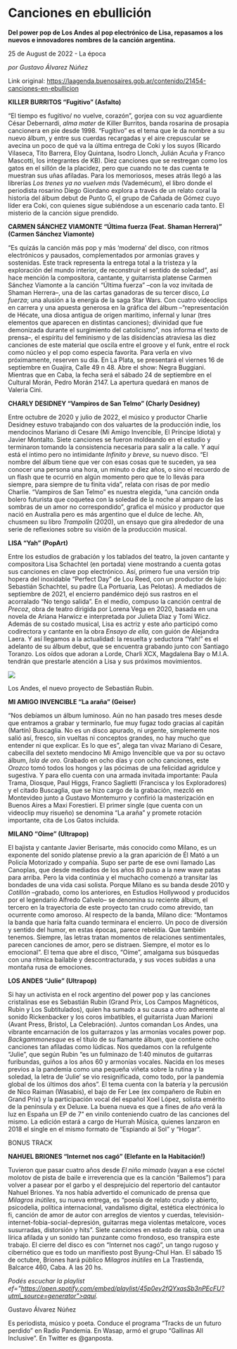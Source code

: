 # Canciones en ebullición

**Del power pop de Los Andes al pop electrónico de Lisa, repasamos a los nuevos e innovadores nombres de la canción argentina.**

25 de August de 2022 - La época

_por Gustavo Álvarez Núñez_

Link original: https://laagenda.buenosaires.gob.ar/contenido/21454-canciones-en-ebullicion



**KILLER BURRITOS “Fugitivo” (Asfalto)**




“El tiempo es fugitivo/ no vuelve, corazón”, gorjea con su voz aguardiente César Debernardi, *alma mater* de Killer Burritos, banda rosarina de prosapia cancionera en pie desde 1998. “Fugitivo” es el tema que le da nombre a su nuevo álbum, y entre sus cuerdas recargadas y el aire crepuscular se avecina un poco de qué va la última entrega de Coki y los suyos (Ricardo Vilaseca, Tito Barrera, Eloy Quintana, Isodro Llonch, Julián Acuña y Franco Mascotti, los integrantes de KB). Diez canciones que se restregan como los gatos en el sillón de la placidez, pero que cuando no te das cuenta te muestran sus uñas afiladas. Para los memoriosos, meses atrás llegó a las librerías *Los trenes ya no vuelven más* (Vademécum), el libro donde el periodista rosarino Diego Giordano explora a través de un relato coral la historia del álbum debut de Punto G, el grupo de Cañada de Gómez cuyo líder era Coki, con quienes sigue subiéndose a un escenario cada tanto. El misterio de la canción sigue prendido.




**CARMEN SÁNCHEZ VIAMONTE “Última fuerza (Feat. Shaman Herrera)” (Carmen Sánchez Viamonte)**




“Es quizás la canción más pop y más ‘moderna’ del disco, con ritmos electrónicos y pausados, complementados por armonías graves y sostenidas. Este track representa la entrega total a la tristeza y la exploración del mundo interior, de reconstruir el sentido de soledad”, así hace mención la compositora, cantante, y guitarrista platense Carmen Sánchez Viamonte a la canción “Última fuerza” –con la voz invitada de Shaman Herrera–, una de las cartas ganadoras de su tercer disco, *La fuerza*; una alusión a la energía de la saga Star Wars. Con cuatro videoclips en carrera y una apuesta generosa en la gráfica del álbum –“representación de Hécate, una diosa antigua de origen marítimo, infernal y lunar (tres elementos que aparecen en distintas canciones); divinidad que fue demonizada durante el surgimiento del catolicismo”, nos informa el texto de prensa–, el espíritu del feminismo y de las disidencias atraviesa las diez canciones de este material que oscila entre el groove y el funk, entre el rock como núcleo y el pop como especia favorita. Para verla en vivo próximamente, reserven su día. En La Plata, se presentará el viernes 16 de septiembre en Guajira, Calle 49 n 48. Abre el show: Negra Buggiani. Mientras que en Caba, la fecha será el sábado 24 de septiembre en el Cultural Morán, Pedro Morán 2147. La apertura quedará en manos de Valeria Cini.




**CHARLY DESIDNEY “Vampiros de San Telmo” (Charly Desidney)**




Entre octubre de 2020 y julio de 2022, el músico y productor Charlie Desidney estuvo trabajando con dos valuartes de la producción indie, los mendocinos Mariano di Cesare (Mi Amigo Invencible, El Príncipe Idiota) y Javier Montalto. Siete canciones se fueron moldeando en el estudio y terminaron tomando la consistencia necesaria para salir a la calle. Y aquí está el íntimo pero no intimidante *Infinito y breve*, su nuevo disco. “El nombre del álbum tiene que ver con esas cosas que te suceden, ya sea conocer una persona una hora, un minuto o diez años, o sino el recuerdo de un flash que te ocurrió en algún momento pero que te lo llevás para siempre, para siempre de tu finita vida”, relata con risas de por medio Charlie. “Vampiros de San Telmo” es nuestra elegida, “una canción onda bolero futurista que coquetea con la soledad de la noche al amparo de las sombras de un amor no correspondido”, grafica el músico y productor que nació en Australia pero es más argentino que el dulce de leche. Ah, chusmeen su libro *Trampolín* (2020), un ensayo que gira alrededor de una serie de reflexiones sobre su visión de la producción musical.




**LISA “Yah” (PopArt)**




Entre los estudios de grabación y los tablados del teatro, la joven cantante y compositora Lisa Schachtel (en portada) viene mostrando a cuenta gotas sus canciones en clave pop electrónico. Así, primero fue una versión trip hopera del inoxidable “Perfect Day” de Lou Reed, con un productor de lujo: Sebastián Schachtel, su padre (La Portuaria, Las Pelotas). A mediados de septiembre de 2021, el encierro pandémico dejó sus rastros en el acorralado “No tengo salida”. En el medio, compuso la canción central de *Precoz*, obra de teatro dirigida por Lorena Vega en 2020, basada en una novela de Ariana Harwicz e interpretada por Julieta Diaz y Tomi Wicz. Además de su costado musical, Lisa es actriz y este año participó como codirectora y cantante en la obra *Ensayo de ella,* con guión de Alejandra Laera. Y así llegamos a la actualidad: la resuelta y seductora “Yah!” es el adelanto de su álbum debut, que se encuentra grabando junto con Santiago Toranzo. Los oídos que adoran a Lorde, Charli XCX, Magdalena Bay o M.I.A. tendrán que prestarle atención a Lisa y sus próximos movimientos.




![](https://cdn.feater.me/files/images/353547/b1c50fb0-c3c5-450d-871c-3317b397d31a.png)




Los Andes, el nuevo proyecto de Sebastián Rubin.




**MI AMIGO INVENCIBLE “La araña” (Geiser)**




“Nos debíamos un álbum luminoso. Aún no han pasado tres meses desde que entramos a grabar y terminarlo, fue muy fugaz todo gracias al capitán (Martín) Buscaglia. No es un disco apurado, ni urgente, simplemente nos salió así, fresco, sin vueltas ni conceptos grandes, no hay mucho que entender ni que explicar. Es lo que es”, alega tan vivaz Mariano di Cesare, cabecilla del sexteto mendocino Mi Amigo Invencible que va por su octavo álbum, *Isla de oro*. Grabado en ocho días y con ocho canciones, este *Orozco* tomó todos los hongos y las pócimas de una felicidad agridulce y sugestiva. Y para ello cuenta con una armada invitada importante: Paula Trama, Diosque, Paul Higgs, Franco Saglietti (Francisca y los Exploradores) y el citado Buscaglia, que se hizo cargo de la grabación, mezcló en Montevideo junto a Gustavo Montemurro y confirió la masterización en Buenos Aires a Maxi Forestieri. El primer single (que cuenta con un videoclip muy risueño) se denomina “La araña” y promete rotación importante, cita de Los Gatos incluida.




**MILANO “Oíme” (Ultrapop)**




El bajista y cantante Javier Berisarte, más conocido como Milano, es un exponente del sonido platense previo a la gran aparición de Él Mató a un Policía Motorizado y compañía. Supo ser parte de ese ovni llamado Las Canoplas, que desde mediados de los años 80 puso a la new wave patas para arriba. Pero la vida continúa y el muchacho comenzó a transitar las bondades de una vida casi solista. Porque Milano es su banda desde 2010 y *Cotillón* –grabado, como los anteriores, en Estudios Hollywood y producidos por el legendario Alfredo Calvelo– se denomina su reciente álbum, el tercero en la trayectoria de este proyecto tan crudo como atrevido, tan ocurrente como amoroso. Al respecto de la banda, Milano dice: “Montamos la banda que haría falta cuando terminara el encierro. Un poco de diversión y sentido del humor, en estas épocas, parece rebeldía. Que también tenemos. Siempre, las letras tratan momentos de relaciones sentimentales, parecen canciones de amor, pero se distraen. Siempre, el motor es lo emocional”. El tema que abre el disco, “Oíme”, amalgama sus búsquedas con una rítmica bailable y descontracturada, y sus voces subidas a una montaña rusa de emociones.




**LOS ANDES “Julie” (Ultrapop)**




Si hay un activista en el rock argentino del power pop y las canciones cristalinas ese es Sebastián Rubin (Grand Prix, Los Campos Magnéticos, Rubin y Los Subtitulados), quien ha sumado a su causa a otro adherente al sonido Rickenbacker y los coros imbatibles, el guitarrista Juan Marioni (Avant Press, Bristol, La Celebración). Juntos comandan Los Andes, una vibrante encarnación de los guitarrazos y las armonías vocales power pop. *Backgammonesque* es el título de su flamante álbum, que contiene ocho canciones tan afiladas como lúdicas. Nos quedamos con la refulgente “Julie”, que según Rubin “es un fulminazo de 1:40 minutos de guitarras furibundas, guiños a los años 60 y armonías vocales. Nacida en los meses previos a la pandemia como una pequeña viñeta sobre la rutina y la soledad, la letra de ‘Julie’ se vio resignificada, como todo, por la pandemia global de los últimos dos años”. El tema cuenta con la batería y la percusión de Nico Raiman (Wasabis), el bajo de Fer Lee (ex compañero de Rubin en Grand Prix) y la participación vocal del español Xoel López, solista emérito de la península y ex Deluxe. La buena nueva es que a fines de año verá la luz en España un EP de 7” en vinilo conteniendo cuatro de las canciones del mismo. La edición estará a cargo de Hurrah Música, quienes lanzaron en 2018 el single en el mismo formato de “Espiando al Sol” y “Hogar”.




BONUS TRACK




**NAHUEL BRIONES “Internet nos cagó” (Elefante en la Habitación!)**




Tuvieron que pasar cuatro años desde *El niño mimado* (vayan a ese cóctel molotov de pista de baile e irreverencia que es la canción “Bailemos”) para volver a pasear por el garbo y el desprejuicio del repertorio del cantautor Nahuel Briones. Ya nos había advertido el comunicado de prensa que *Milagros inútiles*, su nueva entrega, es “poesía de relato crudo y abierto, psicodelia, política internacional, vandalismo digital, estética electrónica lo fi, canción de amor de autor con arreglos de vientos y cuerdas, televisión-internet-fobia-social-depresión, guitarras mega violentas metalcore, voces susurradas, distorsión y hits”. Siete canciones en estado de rabia, con una lírica afilada y un sonido tan punzante como frondoso, eso transpira este trabajo. El cierre del disco es con “Internet nos cagó”, un tango rugoso y cibernético que es todo un manifiesto post Byung-Chul Han. El sábado 15 de octubre, Briones hará público *Milagros inútiles* en La Trastienda, Balcarce 460, Caba. A las 20 hs.




*Podés escuchar la playlist ef="https://open.spotify.com/embed/playlist/45p0ey2fQYxasSb3nPEcFU?utm\_source=generator">aquí.*



Gustavo Álvarez Núñez




Es periodista, músico y poeta. Conduce el programa “Tracks de un futuro perdido” en Radio Pandemia. En Wasap, armó el grupo “Gallinas All Inclusive”. En Twitter es @ganposta.



